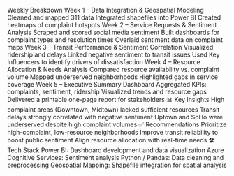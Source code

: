 Weekly Breakdown
Week 1 – Data Integration & Geospatial Modeling
Cleaned and mapped 311 data
Integrated shapefiles into Power BI
Created heatmaps of complaint hotspots
Week 2 – Service Requests & Sentiment Analysis
Scraped and scored social media sentiment
Built dashboards for complaint types and resolution times
Overlaid sentiment data on complaint maps
Week 3 – Transit Performance & Sentiment Correlation
Visualized ridership and delays
Linked negative sentiment to transit issues
Used Key Influencers to identify drivers of dissatisfaction
Week 4 – Resource Allocation & Needs Analysis
Compared resource availability vs. complaint volume
Mapped underserved neighborhoods
Highlighted gaps in service coverage
Week 5 – Executive Summary Dashboard
Aggregated KPIs: complaints, sentiment, ridership
Visualized trends and resource gaps
Delivered a printable one-page report for stakeholders
📊 Key Insights
High complaint areas (Downtown, Midtown) lacked sufficient resources
Transit delays strongly correlated with negative sentiment
Uptown and SoHo were underserved despite high complaint volumes
✅ Recommendations
Prioritize high-complaint, low-resource neighborhoods
Improve transit reliability to boost public sentiment
Align resource allocation with real-time needs
🛠️ Tech Stack
Power BI: Dashboard development and data visualization
Azure Cognitive Services: Sentiment analysis
Python / Pandas: Data cleaning and preprocessing
Geospatial Mapping: Shapefile integration for spatial analysis
